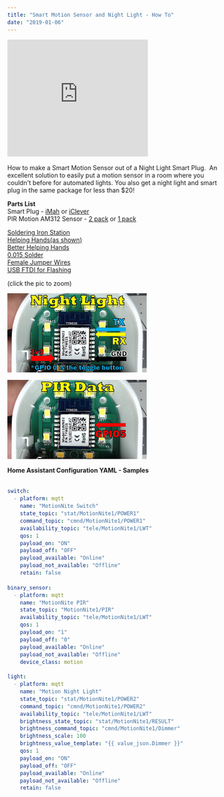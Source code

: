 ```yaml
---
title: "Smart Motion Sensor and Night Light - How To"
date: "2019-01-06"
---
```


<iframe allowfullscreen data-thumbnail-src="https://i.ytimg.com/vi/5Oa27pCHtYo/0.jpg" frameborder="0" height="266" src="https://www.youtube.com/embed/5Oa27pCHtYo?feature=player_embedded" width="320"></iframe>

  
  
How to make a Smart Motion Sensor out of a Night Light Smart Plug.  An excellent solution to easily put a motion sensor in a room where you couldn't before for automated lights. You also get a night light and smart plug in the same package for less than $20!  
  
**Parts List**  
Smart Plug - [iMah](https://amzn.to/2FbuVWl) or [iClever](https://amzn.to/2Rxedaw)   
PIR Motion AM312 Sensor - [2 pack](https://amzn.to/2DhrkpA) or [1 pack](https://amzn.to/2F7P9lE)   
  
[Soldering Iron Station](https://amzn.to/2DwJpiW)  
[Helping Hands(as shown)](https://amzn.to/2C2iclH)  
[Better Helping Hands](https://amzn.to/2Q3tKhI)  
[0.015 Solder](https://amzn.to/2OQDd74)  
[Female Jumper Wires](https://amzn.to/2DcCiMX)  
[USB FTDI for Flashing](https://amzn.to/2Ke2V4W)  
  
  

  
(click the pic to zoom)

[![](images/Pinout_Slide.jpg)](https://2.bp.blogspot.com/-aehzaNf8aAA/XDI356cUk4I/AAAAAAAD7j4/5N2Qfo5CfMkbBb6bRcd1ov4B6ISe93cywCLcBGAs/s1600/Pinout_Slide.jpg)

  

[![](images/PIRData_Slide.jpg)](https://4.bp.blogspot.com/-r_pz-22Otf4/XDI37coUt6I/AAAAAAAD7j8/_ghpeEjc9EoJyb0T7YOMb8duMELk2duZQCLcBGAs/s1600/PIRData_Slide.jpg)

  

  

  

**Home Assistant Configuration YAML - Samples**

```yaml

switch:
  - platform: mqtt
    name: "MotionNite Switch"
    state_topic: "stat/MotionNite1/POWER1"
    command_topic: "cmnd/MotionNite1/POWER1"
    availability_topic: "tele/MotionNite1/LWT"
    qos: 1
    payload_on: "ON"
    payload_off: "OFF"
    payload_available: "Online"
    payload_not_available: "Offline"
    retain: false

binary_sensor:
  - platform: mqtt
    name: "MotionNite PIR"
    state_topic: "MotionNite1/PIR"
    availability_topic: "tele/MotionNite1/LWT"
    qos: 1
    payload_on: "1"
    payload_off: "0"
    payload_available: "Online"
    payload_not_available: "Offline"
    device_class: motion

light:
  - platform: mqtt
    name: "Motion Night Light"
    state_topic: "stat/MotionNite1/POWER2"
    command_topic: "cmnd/MotionNite1/POWER2"
    availability_topic: "tele/MotionNite1/LWT"
    brightness_state_topic: "stat/MotionNite1/RESULT"
    brightness_command_topic: "cmnd/MotionNite1/Dimmer"
    brightness_scale: 100
    brightness_value_template: "{{ value_json.Dimmer }}"
    qos: 1
    payload_on: "ON"
    payload_off: "OFF"
    payload_available: "Online"
    payload_not_available: "Offline"
    retain: false
```